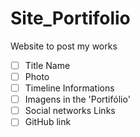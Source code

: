 # Site_Portifolio
Website to post my works
- [ ] Title Name
- [ ] Photo
- [ ] Timeline Informations
- [ ] Imagens in the 'Portifólio'
- [ ] Social networks Links 
- [ ] GitHub link
